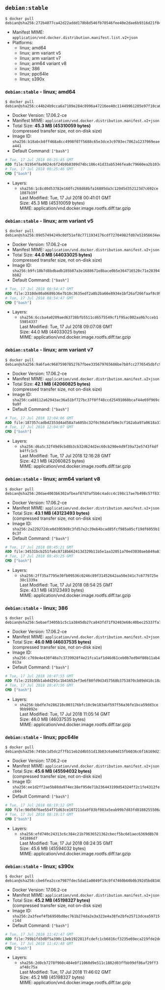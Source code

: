 ## `debian:stable`

```console
$ docker pull debian@sha256:272b4877ca42d22addd178b8d546fb78546fee40e2dae6b9316d21f048d2ecec
```

-	Manifest MIME: `application/vnd.docker.distribution.manifest.list.v2+json`
-	Platforms:
	-	linux; amd64
	-	linux; arm variant v5
	-	linux; arm variant v7
	-	linux; arm64 variant v8
	-	linux; 386
	-	linux; ppc64le
	-	linux; s390x

### `debian:stable` - linux; amd64

```console
$ docker pull debian@sha256:c44b24b9cca6a7109e284c8996a47216ee40c11449961205e97f10ca61a9acc3
```

-	Docker Version: 17.06.2-ce
-	Manifest MIME: `application/vnd.docker.distribution.manifest.v2+json`
-	Total Size: **45.3 MB (45310059 bytes)**  
	(compressed transfer size, not on-disk size)
-	Image ID: `sha256:b18abcb8ff468a8cc4998f07f5688c65e3dce3c9703ec7062a1237069eaea441`
-	Default Command: `["bash"]`

```dockerfile
# Tue, 17 Jul 2018 00:25:45 GMT
ADD file:91954f8a9024c6f24b9b0309d74bc186c41d33ab5346fea8c79660ea2b103cea in / 
# Tue, 17 Jul 2018 00:25:46 GMT
CMD ["bash"]
```

-	Layers:
	-	`sha256:1c8cd0d53782e160fc268d68bfa16885da3c12045d352123d7c692ce1087b19f`  
		Last Modified: Tue, 17 Jul 2018 00:41:01 GMT  
		Size: 45.3 MB (45310059 bytes)  
		MIME: application/vnd.docker.image.rootfs.diff.tar.gzip

### `debian:stable` - linux; arm variant v5

```console
$ docker pull debian@sha256:09d57494249c0df51ef8c7711934176cdf72704982fd07e51956634eeb901e53
```

-	Docker Version: 17.06.2-ce
-	Manifest MIME: `application/vnd.docker.distribution.manifest.v2+json`
-	Total Size: **44.0 MB (44033025 bytes)**  
	(compressed transfer size, not on-disk size)
-	Image ID: `sha256:b9fc18b7d8bdbadb185b87a3e1688671e8bace0b5e364716520c71e28394bb82`
-	Default Command: `["bash"]`

```dockerfile
# Tue, 17 Jul 2018 08:54:47 GMT
ADD file:2310de80a0689b36e7b18c3635edf2a8b2ba66e8934e1bf26af266faaf8c092f in / 
# Tue, 17 Jul 2018 08:54:47 GMT
CMD ["bash"]
```

-	Layers:
	-	`sha256:6ccba4a0209aed63738bfb5511cd6575549cf1f95ac002aa9b7cceb159854337`  
		Last Modified: Tue, 17 Jul 2018 09:07:08 GMT  
		Size: 44.0 MB (44033025 bytes)  
		MIME: application/vnd.docker.image.rootfs.diff.tar.gzip

### `debian:stable` - linux; arm variant v7

```console
$ docker pull debian@sha256:9a6fa4c96875907852767fbee335679765686be7b8fcc2776545dbfc91bbb624
```

-	Docker Version: 17.06.2-ce
-	Manifest MIME: `application/vnd.docker.distribution.manifest.v2+json`
-	Total Size: **42.1 MB (42060825 bytes)**  
	(compressed transfer size, not on-disk size)
-	Image ID: `sha256:ca88112a62943ac36a51bf727bc37f0ff48ccd25491060bcaf44e69f969c9a9f`
-	Default Command: `["bash"]`

```dockerfile
# Tue, 17 Jul 2018 12:04:06 GMT
ADD file:187357cadbd2353d4ad58a7a605bc32f0c50a54fb0e3cf162aba97a0618a37d7 in / 
# Tue, 17 Jul 2018 12:04:07 GMT
CMD ["bash"]
```

-	Layers:
	-	`sha256:d6a5c32f49d9cbd8b3cb32d624d2ec60cb290e4d9f39a72e5743f4dfb4ffc1c5`  
		Last Modified: Tue, 17 Jul 2018 12:16:28 GMT  
		Size: 42.1 MB (42060825 bytes)  
		MIME: application/vnd.docker.image.rootfs.diff.tar.gzip

### `debian:stable` - linux; arm64 variant v8

```console
$ docker pull debian@sha256:20dae4003b6302afbeaf87d7af5b6c4adcc4c198c17ae7b498c57f831e73a043
```

-	Docker Version: 17.06.2-ce
-	Manifest MIME: `application/vnd.docker.distribution.manifest.v2+json`
-	Total Size: **43.1 MB (43123493 bytes)**  
	(compressed transfer size, not on-disk size)
-	Image ID: `sha256:2a229272dce6d3959d8c3fd57e2c39eb4bcad85fcf985a05cf19df6055b10c3f`
-	Default Command: `["bash"]`

```dockerfile
# Tue, 17 Jul 2018 08:45:21 GMT
ADD file:34531bcb251fa6c8718b662413d329b11b5e1aa32051a70ed3030aeb849a8168 in / 
# Tue, 17 Jul 2018 08:45:25 GMT
CMD ["bash"]
```

-	Layers:
	-	`sha256:2ff35a7795e30fb09536c0246c89f31452642aa50e341c7c6779725e38c1339a`  
		Last Modified: Tue, 17 Jul 2018 08:54:25 GMT  
		Size: 43.1 MB (43123493 bytes)  
		MIME: application/vnd.docker.image.rootfs.diff.tar.gzip

### `debian:stable` - linux; 386

```console
$ docker pull debian@sha256:5ebaef3405b1c5c1a3845db27ca843fd71f92403e68c40bec25337fa7cf7ef1b
```

-	Docker Version: 17.06.2-ce
-	Manifest MIME: `application/vnd.docker.distribution.manifest.v2+json`
-	Total Size: **46.0 MB (46037535 bytes)**  
	(compressed transfer size, not on-disk size)
-	Image ID: `sha256:c769e4e430f40a7c3739928f4e21fca1af1d46d61ceb0b7ed94f08b11ab4013a`
-	Default Command: `["bash"]`

```dockerfile
# Tue, 17 Jul 2018 10:47:55 GMT
ADD file:215195b1abdd291c1b41652ef3e6f80fd9d3457568b3753870cb89d418c18a2a in / 
# Tue, 17 Jul 2018 10:47:56 GMT
CMD ["bash"]
```

-	Layers:
	-	`sha256:bbdfe7e286210c003176bfc10c9e183abf597f56a36fe1bca59dd3ce9bb9892e`  
		Last Modified: Tue, 17 Jul 2018 11:05:14 GMT  
		Size: 46.0 MB (46037535 bytes)  
		MIME: application/vnd.docker.image.rootfs.diff.tar.gzip

### `debian:stable` - linux; ppc64le

```console
$ docker pull debian@sha256:7450c1d5dc2f7fb11eb2d4b551d13b03c6a04d15fb6036c6f16169d219bfb733
```

-	Docker Version: 17.06.2-ce
-	Manifest MIME: `application/vnd.docker.distribution.manifest.v2+json`
-	Total Size: **45.6 MB (45594032 bytes)**  
	(compressed transfer size, not on-disk size)
-	Image ID: `sha256:ee1d2ff2ae5b88da974ec38ef95de71b236443199d54324ff2c1fe4312fec844`
-	Default Command: `["bash"]`

```dockerfile
# Tue, 17 Jul 2018 08:19:12 GMT
ADD file:90d56f6ae554f71d63ce107211da9f83bf083a5eab99b7d83fd8188255506ac3 in / 
# Tue, 17 Jul 2018 08:19:17 GMT
CMD ["bash"]
```

-	Layers:
	-	`sha256:efd740c24313c6c384c21b79636521362cbecf5bc6d1aec6369d8b78541886d7`  
		Last Modified: Tue, 17 Jul 2018 08:24:35 GMT  
		Size: 45.6 MB (45594032 bytes)  
		MIME: application/vnd.docker.image.rootfs.diff.tar.gzip

### `debian:stable` - linux; s390x

```console
$ docker pull debian@sha256:cbe6fea2cce7987fdec5da61a0049f19c0f47460b60b0b392d5bd83407c53946
```

-	Docker Version: 17.06.2-ce
-	Manifest MIME: `application/vnd.docker.distribution.manifest.v2+json`
-	Total Size: **45.2 MB (45198327 bytes)**  
	(compressed transfer size, not on-disk size)
-	Image ID: `sha256:2a3feef4fb6950bd0ec761b274da2e3a323e4a38fe2bfe25713dcea59715c14d`
-	Default Command: `["bash"]`

```dockerfile
# Tue, 17 Jul 2018 11:42:47 GMT
ADD file:799b1fd3d8f5a390c13eb1922813fcdefc1cb6816cf3235e69eca219fde2de99 in / 
# Tue, 17 Jul 2018 11:42:48 GMT
CMD ["bash"]
```

-	Layers:
	-	`sha256:2d0cb7278f960c484e0f11060d9e511c1882d03ffbb99df86af29ff3af48c75a`  
		Last Modified: Tue, 17 Jul 2018 11:46:02 GMT  
		Size: 45.2 MB (45198327 bytes)  
		MIME: application/vnd.docker.image.rootfs.diff.tar.gzip
